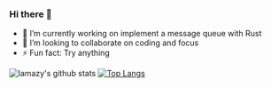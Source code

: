 ### Hi there 👋

- 🔭 I’m currently working on implement a message queue with Rust
- 🌱 I’m looking to collaborate on coding and focus
- ⚡ Fun fact: Try anything

![Iamazy's github stats](https://github-readme-stats.vercel.app/api?username=iamazy&show_icons=true)
[![Top Langs](https://github-readme-stats.vercel.app/api/top-langs/?username=iamazy&layout=compact&hide=css,html)](https://github.com/iamazy)
